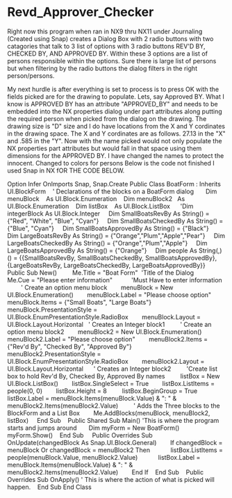 # Revd_Approver_Checker
Right now this program when ran in NX9 thru NX11 under Journaling (Created using Snap) creates a Dialog Box with 2 radio buttons with two catagories that talk to 3 list of options with 3 radio buttons REV'D BY, CHECKED BY, AND APPROVED BY. Within these 3 options are a list of persons responsible within the options. Sure there is large list of persons but when filtering by the radio buttons the dialog filters in the right person/persons. 

My next hurdle is after everything is set to process is to press OK  with the fields picked are for the drawing to populate. Lets, say Approved BY. What I know is APPROVED BY has an attribute "APPROVED_BY" and needs to be embedded into the NX properties dialog under part attributes along putting the required person when picked from the dialog on the drawing. The drawing size is "D" size and I do have locations from the X and Y cordinates in the drawing space. The X and Y cordinates are as follows. 27.13 in the "X" and .585 in the "Y".  Now with the name picked would not only populate the NX properties part attributes but would fall in that space using them dimensions for the APPROVED BY.
I have changed the names to protect the innocent.
Changed to colors for persons
Below is the code not finished
I used Snap in NX fOR THE CODE BELOW.




Option Infer OnImports Snap, Snap.Create
Public Class BoatForm : Inherits UI.BlockForm
   ' Declarations of the blocks on a BoatForm dialog       Dim menuBlock    As UI.Block.Enumeration    Dim menuBlock2   As UI.Block.Enumeration    Dim listBox    As UI.Block.ListBox      'Dim integerBlock As UI.Block.Integer
    Dim SmallBoatsRevBy As String() = {"Red", "White", "Blue", "Cyan"}
    Dim SmallBoatsCheckedBy As String() = {"Blue", "Cyan"}
    Dim SmallBoatsApprovedBy As String() = {"Black"}
    Dim LargeBoatsRevBy As String() = {"Orange","Plum","Apple","Pear"}
    Dim LargeBoatsCheckedBy As String() = {"Orange","Plum","Apple"}
    Dim LargeBoatsApprovedBy As String() = {"Orange"}
    Dim people As String(,)() = {{SmallBoatsRevBy, SmallBoatsCheckedBy, SmallBoatsApprovedBy}, {LargeBoatsRevBy, LargeBoatsCheckedBy, LargeBoatsApprovedBy}}
    Public Sub New()
        Me.Title = "Boat Form"  'Title of the Dialog        Me.Cue = "Please enter information"           'Must Have to enter information
        ' Create an option menu block        menuBlock = New UI.Block.Enumeration()        menuBlock.Label = "Please choose option"        menuBlock.Items = {"Small Boats", "Large Boats"}        menuBlock.PresentationStyle = UI.Block.EnumPresentationStyle.RadioBox        menuBlock.Layout = UI.Block.Layout.Horizontal   ' Creates an Integer block1
        ' Create an option menu block2        menuBlock2 = New UI.Block.Enumeration()        menuBlock2.Label = "Please choose option"        menuBlock2.Items = {"Rev'd By", "Checked By", "Approved By"}        menuBlock2.PresentationStyle = UI.Block.EnumPresentationStyle.RadioBox        menuBlock2.Layout = UI.Block.Layout.Horizontal      ' Creates an Integer block2
        'Create list box to hold Rev'd By, Checked By, Approved By names
        listBox = New UI.Block.ListBox()        listBox.SingleSelect = True        listBox.ListItems = people(0, 0)        listBox.Height = 8
        listBox.BeginGroup = True        listBox.Label = menuBlock.Items(menuBlock.Value) & ": " & menuBlock2.Items(menuBlock2.Value)
        ' Adds the Three blocks to the BlockForm and a List Box        Me.AddBlocks(menuBlock, menuBlock2, listBox)
    End Sub
   Public Shared Sub Main() 'This is where the program starts and jumps around
      Dim myForm = New BoatForm()      myForm.Show()
   End Sub
    Public Overrides Sub OnUpdate(changedBlock As Snap.UI.Block.General)        If changedBlock = menuBlock Or changedBlock = menuBlock2 Then            listBox.ListItems = people(menuBlock.Value, menuBlock2.Value)            listBox.Label = menuBlock.Items(menuBlock.Value) & ": " & menuBlock2.Items(menuBlock2.Value)        End If    End Sub
   Public Overrides Sub OnApply()
' This is where the action of what is picked will happen.
   End Sub
End Class
